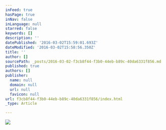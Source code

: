 ```yaml
---
inFeed: true
hasPage: true
inNav: false
inLanguage: null
starred: false
keywords: []
description: ''
datePublished: '2016-03-02T15:59:01.693Z'
dateModified: '2016-03-02T15:58:56.350Z'
title: ''
author: []
sourcePath: _posts/2016-03-02-f3cb8f44-f3b0-44eb-b89c-40da6331f856.md
published: true
authors: []
publisher:
  name: null
  domain: null
  url: null
  favicon: null
url: f3cb8f44-f3b0-44eb-b89c-40da6331f856/index.html
_type: Article

---
```

![](https://s3-us-west-2.amazonaws.com/the-grid-img/p/3e44c3746c97451b0329cf0011a3cd37ccb0e7fc.png)